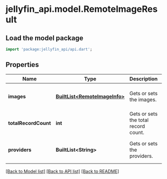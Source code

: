 # jellyfin_api.model.RemoteImageResult

## Load the model package
```dart
import 'package:jellyfin_api/api.dart';
```

## Properties
Name | Type | Description | Notes
------------ | ------------- | ------------- | -------------
**images** | [**BuiltList&lt;RemoteImageInfo&gt;**](RemoteImageInfo.md) | Gets or sets the images. | [optional] [default to const []]
**totalRecordCount** | **int** | Gets or sets the total record count. | [optional] [default to null]
**providers** | **BuiltList&lt;String&gt;** | Gets or sets the providers. | [optional] [default to const []]

[[Back to Model list]](../README.md#documentation-for-models) [[Back to API list]](../README.md#documentation-for-api-endpoints) [[Back to README]](../README.md)


